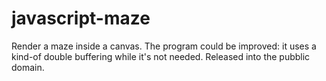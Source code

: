 javascript-maze
===============

Render a maze inside a canvas. The program could be improved: it uses a kind-of double buffering while it's not needed.
Released into the pubblic domain.
